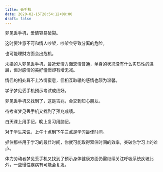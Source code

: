 ```yaml
---
title: 丢手机
date: 2020-02-15T20:54:12+08:00
draft: false
---
```


梦见丢手机，爱情容易破裂。

这时要注意不可和情人吵架，吵架会导致分离的危险。

也可能理财方面会出危机。

未婚的人梦见丢手机，最近爱情方面恋情普通，单身的状况没有什么实质性的进展，但对感情的美好憧憬却有增无减。

情侣的相处算不上浓情蜜意，但相互取暖的感情也颇为温馨。

学子梦见丢手机预示考试成绩好。

梦见丢手机又找到了，这是吉兆，会交到知心朋友。

待考者梦见丢手机又找到了预兆成绩。

白天课上用手记，晚上复习用脑记。

对于学生来说，上午十点到下午三点是学习最佳时间。

抓住那些用于学习的最佳时间，你就可能取得双倍时间的效率，突破你学习上的难点。

体力劳动者梦见丢手机又找到了预示身体健康方面仍需继续关注呼吸系统疾玻此外，一些慢性疾病有可能会复发。

